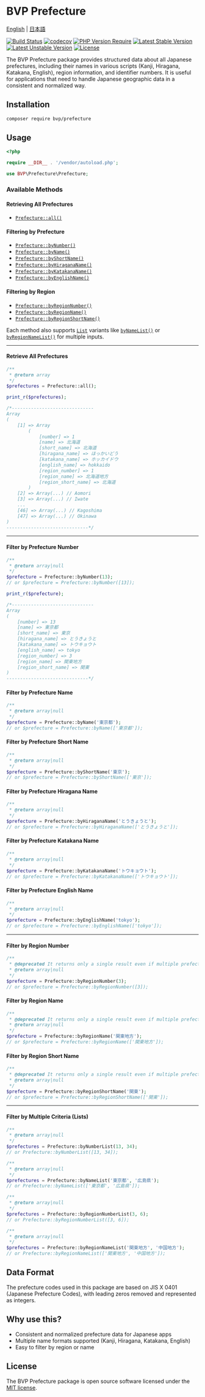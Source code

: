 # BVP Prefecture

[English](./README.md) | [日本語](./README_ja.md)

[![Build Status](https://github.com/shimomo/bvp-prefecture/workflows/Tests/badge.svg)](https://github.com/shimomo/bvp-prefecture/actions?query=workflow%3Atests)
[![codecov](https://codecov.io/gh/shimomo/bvp-prefecture/graph/badge.svg?token=6DECMJOHLZ)](https://codecov.io/gh/shimomo/bvp-prefecture)
[![PHP Version Require](https://poser.pugx.org/bvp/prefecture/require/php)](https://packagist.org/packages/bvp/prefecture)
[![Latest Stable Version](https://poser.pugx.org/bvp/prefecture/v/stable)](https://packagist.org/packages/bvp/prefecture)
[![Latest Unstable Version](https://poser.pugx.org/bvp/prefecture/v/unstable)](https://packagist.org/packages/bvp/prefecture)
[![License](https://poser.pugx.org/bvp/prefecture/license)](https://packagist.org/packages/bvp/prefecture)

The BVP Prefecture package provides structured data about all Japanese prefectures, including their names in various scripts (Kanji, Hiragana, Katakana, English), region information, and identifier numbers.
It is useful for applications that need to handle Japanese geographic data in a consistent and normalized way.

## Installation
```bash
composer require bvp/prefecture
```

## Usage
```php
<?php

require __DIR__ . '/vendor/autoload.php';

use BVP\Prefecture\Prefecture;
```

### Available Methods

#### Retrieving All Prefectures
- [`Prefecture::all()`](#retrieve-all-prefectures)

#### Filtering by Prefecture
- [`Prefecture::byNumber()`](#filter-by-prefecture-number)
- [`Prefecture::byName()`](#filter-by-prefecture-name)
- [`Prefecture::byShortName()`](#filter-by-prefecture-short-name)
- [`Prefecture::byHiraganaName()`](#filter-by-prefecture-hiragana-name)
- [`Prefecture::byKatakanaName()`](#filter-by-prefecture-katakana-name)
- [`Prefecture::byEnglishName()`](#filter-by-prefecture-english-name)

#### Filtering by Region
- [`Prefecture::byRegionNumber()`](#filter-by-region-number)
- [`Prefecture::byRegionName()`](#filter-by-region-name)
- [`Prefecture::byRegionShortName()`](#filter-by-region-short-name)

Each method also supports [`List`](#filter-by-multiple-criteria-lists) variants like [`byNameList()`](#filter-by-multiple-criteria-lists) or [`byRegionNameList()`](#filter-by-multiple-criteria-lists) for multiple inputs.

---

#### Retrieve All Prefectures
```php
/**
 * @return array
 */
$prefectures = Prefecture::all();

print_r($prefectures);

/*------------------------------
Array
(
    [1] => Array
        (
            [number] => 1
            [name] => 北海道
            [short_name] => 北海道
            [hiragana_name] => ほっかいどう
            [katakana_name] => ホッカイドウ
            [english_name] => hokkaido
            [region_number] => 1
            [region_name] => 北海道地方
            [region_short_name] => 北海道
        )
    [2] => Array(...) // Aomori
    [3] => Array(...) // Iwate
    ...
    [46] => Array(...) // Kagoshima
    [47] => Array(...) // Okinawa
)
------------------------------*/
```

---

#### Filter by Prefecture Number
```php
/**
 * @return array|null
 */
$prefecture = Prefecture::byNumber(13);
// or $prefecture = Prefecture::byNumber([13]);

print_r($prefecture);

/*------------------------------
Array
(
    [number] => 13
    [name] => 東京都
    [short_name] => 東京
    [hiragana_name] => とうきょうと
    [katakana_name] => トウキョウト
    [english_name] => tokyo
    [region_number] => 3
    [region_name] => 関東地方
    [region_short_name] => 関東
)
------------------------------*/
```

#### Filter by Prefecture Name
```php
/**
 * @return array|null
 */
$prefecture = Prefecture::byName('東京都');
// or $prefecture = Prefecture::byName(['東京都']);
```

#### Filter by Prefecture Short Name
```php
/**
 * @return array|null
 */
$prefecture = Prefecture::byShortName('東京');
// or $prefecture = Prefecture::byShortName(['東京']);
```

#### Filter by Prefecture Hiragana Name
```php
/**
 * @return array|null
 */
$prefecture = Prefecture::byHiraganaName('とうきょうと');
// or $prefecture = Prefecture::byHiraganaName(['とうきょうと']);
```

#### Filter by Prefecture Katakana Name
```php
/**
 * @return array|null
 */
$prefecture = Prefecture::byKatakanaName('トウキョウト');
// or $prefecture = Prefecture::byKatakanaName(['トウキョウト']);
```

#### Filter by Prefecture English Name
```php
/**
 * @return array|null
 */
$prefecture = Prefecture::byEnglishName('tokyo');
// or $prefecture = Prefecture::byEnglishName(['tokyo']);
```

---

#### Filter by Region Number
```php
/**
 * @deprecated It returns only a single result even if multiple prefectures match. Use Prefecture::byRegionNameList() instead.
 * @return array|null
 */
$prefecture = Prefecture::byRegionNumber(3);
// or $prefecture = Prefecture::byRegionNumber([3]);
```

#### Filter by Region Name
```php
/**
 * @deprecated It returns only a single result even if multiple prefectures match. Use Prefecture::byRegionNameList() instead.
 * @return array|null
 */
$prefecture = Prefecture::byRegionName('関東地方');
// or $prefecture = Prefecture::byRegionName(['関東地方']);
```

#### Filter by Region Short Name
```php
/**
 * @deprecated It returns only a single result even if multiple prefectures match. Use Prefecture::byRegionNameList() instead.
 * @return array|null
 */
$prefecture = Prefecture::byRegionShortName('関東');
// or $prefecture = Prefecture::byRegionShortName(['関東']);
```

---

#### Filter by Multiple Criteria (Lists)
```php
/**
 * @return array|null
 */
$prefectures = Prefecture::byNumberList(13, 34);
// or Prefecture::byNumberList([13, 34]);

/**
 * @return array|null
 */
$prefectures = Prefecture::byNameList('東京都', '広島県');
// or Prefecture::byNameList(['東京都', '広島県']);

/**
 * @return array|null
 */
$prefectures = Prefecture::byRegionNumberList(3, 6);
// or Prefecture::byRegionNumberList([3, 6]);

/**
 * @return array|null
 */
$prefectures = Prefecture::byRegionNameList('関東地方', '中国地方');
// or Prefecture::byRegionNameList(['関東地方', '中国地方']);
```

## Data Format
The prefecture codes used in this package are based on JIS X 0401 (Japanese Prefecture Codes), with leading zeros removed and represented as integers.

## Why use this?
- Consistent and normalized prefecture data for Japanese apps
- Multiple name formats supported (Kanji, Hiragana, Katakana, English)
- Easy to filter by region or name

## License
The BVP Prefecture package is open source software licensed under the [MIT license](LICENSE).
